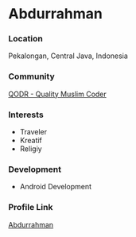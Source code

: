 # Abdurrahman

### Location

Pekalongan, Central Java, Indonesia

### Community

[QODR - Quality Muslim Coder](https://qodr.or.id)

### Interests

- Traveler
- Kreatif
- Religiy

### Development

- Android Development

### Profile Link

[Abdurrahman](https://abdrrahmenz.github.io)
